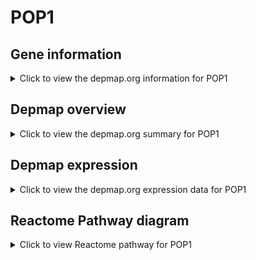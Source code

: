 <h1>POP1</h1>

<h2>Gene information</h2>
<details>
  <summary>Click to view the depmap.org information for POP1</summary>
  <iframe src="https://depmap.org/portal/gene/POP1?tab=about" style="border:none;width:100%;height:800px"></iframe>
</details>

<h2>Depmap overview</h2>
<details>
  <summary>Click to view the depmap.org summary for POP1</summary>
  <iframe src="https://depmap.org/portal/gene/POP1?tab=overview" style="border:none;width:100%;height:800px"></iframe>
</details>

<h2>Depmap expression</h2>
<details>
  <summary>Click to view the depmap.org expression data for POP1</summary>
  <iframe src="https://depmap.org/portal/gene/POP1?tab=characterization" style="border:none;width:100%;height:800px"></iframe>
</details>



<h2>Reactome Pathway diagram</h2>
<details>
  <summary>Click to view Reactome pathway for POP1</summary>
  <p>tRNA processing in the nucleus</p>
  <iframe src="https://reactome.org/PathwayBrowser/#/R-HSA-6784531" style="border:none;width:100%;height:800px"></iframe>
</details>




